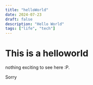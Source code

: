 ```yaml
---
title: "helloWorld"
date: 2024-07-23
draft: false
description: "Hello World"
tags: ["life", "tech"]
---
```

# This is a helloworld

nothing exciting to see here :P.

Sorry
